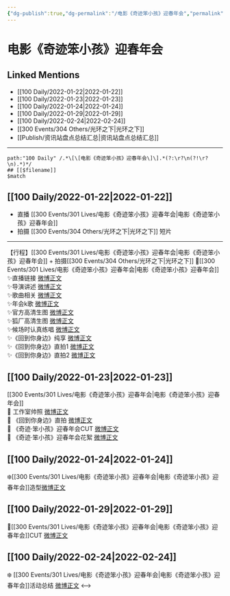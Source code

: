 ```yaml
---
{"dg-publish":true,"dg-permalink":"/电影《奇迹笨小孩》迎春年会","permalink":"/电影《奇迹笨小孩》迎春年会/","created":"2022-12-22T15:37:07.000+08:00","updated":"2023-04-10T16:27:20.000+08:00"}
---
```


# 电影《奇迹笨小孩》迎春年会

## Linked Mentions
- [[100 Daily/2022-01-22\|2022-01-22]]
- [[100 Daily/2022-01-23\|2022-01-23]]
- [[100 Daily/2022-01-24\|2022-01-24]]
- [[100 Daily/2022-01-29\|2022-01-29]]
- [[100 Daily/2022-02-24\|2022-02-24]]
- [[300 Events/304 Others/光环之下\|光环之下]]
- [[Publish/资讯站盘点总结汇总\|资讯站盘点总结汇总]]


---

```expander
path:"100 Daily" /.*\[\[电影《奇迹笨小孩》迎春年会\]\].*(?:\r?\n(?!\r?\n).*)*/
## [[$filename]]
$match
```
## [[100 Daily/2022-01-22\|2022-01-22]]
  - 直播 [[300 Events/301 Lives/电影《奇迹笨小孩》迎春年会\|电影《奇迹笨小孩》迎春年会]]
  - 拍摄 [[300 Events/304 Others/光环之下\|光环之下]] 短片
---
【行程】[[300 Events/301 Lives/电影《奇迹笨小孩》迎春年会\|电影《奇迹笨小孩》迎春年会]] + 拍摄[[300 Events/304 Others/光环之下\|光环之下]]
🌟[[300 Events/301 Lives/电影《奇迹笨小孩》迎春年会\|电影《奇迹笨小孩》迎春年会]]  
✨直播链接 [微博正文](https://m.weibo.cn/6466290670/4728544565924818)  
✨导演讲述 [微博正文](https://m.weibo.cn/6466290670/4728548071839171)  
✨歌曲相关 [微博正文](https://m.weibo.cn/6466290670/4728566971371394)  
✨年会k歌 [微博正文](https://m.weibo.cn/6466290670/4728552916520593)  
✨官方高清生图 [微博正文](https://m.weibo.cn/6466290670/4728551675532042)  
✨狐厂高清生图 [微博正文](https://m.weibo.cn/6466290670/4728552954795610)  
✨候场时认真练唱 [微博正文](https://m.weibo.cn/6466290670/4728544213603773)  
✨《回到你身边》纯享 [微博正文](https://m.weibo.cn/6466290670/4728547387903776)  
✨《回到你身边》直拍1 [微博正文](https://m.weibo.cn/6466290670/4728547607056931)  
✨《回到你身边》直拍2 [微博正文](https://m.weibo.cn/6466290670/4728552019466616)
## [[100 Daily/2022-01-23\|2022-01-23]]
[[300 Events/301 Lives/电影《奇迹笨小孩》迎春年会\|电影《奇迹笨小孩》迎春年会]]  
💫 工作室帅照 [微博正文](https://m.weibo.cn/6466290670/4728783019973133)  
💫 《回到你身边》直拍 [微博正文](https://m.weibo.cn/6466290670/4728772152001392)  
💫 《奇迹·笨小孩》迎春年会CUT [微博正文](https://m.weibo.cn/6466290670/4728937311374652)  
💫 《奇迹·笨小孩》迎春年会花絮 [微博正文](https://m.weibo.cn/6466290670/4728771406729272)
## [[100 Daily/2022-01-24\|2022-01-24]]
❄️[[300 Events/301 Lives/电影《奇迹笨小孩》迎春年会\|电影《奇迹笨小孩》迎春年会]]造型[微博正文](https://m.weibo.cn/6466290670/4729084166801048)
## [[100 Daily/2022-01-29\|2022-01-29]]
🌟[[300 Events/301 Lives/电影《奇迹笨小孩》迎春年会\|电影《奇迹笨小孩》迎春年会]]CUT [微博正文](https://m.weibo.cn/6466290670/4731108148645181)
## [[100 Daily/2022-02-24\|2022-02-24]]
❄️ [[300 Events/301 Lives/电影《奇迹笨小孩》迎春年会\|电影《奇迹笨小孩》迎春年会]]活动总结 [微博正文](https://m.weibo.cn/6466290670/4740334728250439)
<-->